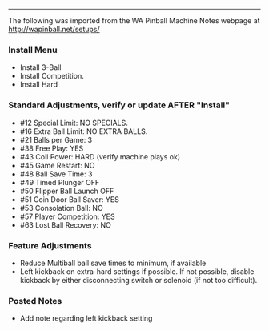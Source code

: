 ***
The following was imported from the WA Pinball Machine Notes webpage at http://wapinball.net/setups/
### Install Menu
-   Install 3-Ball
-   Install Competition.
-   Install Hard
### Standard Adjustments, verify or update AFTER "Install"
-   #12 Special Limit: NO SPECIALS.
-   #16 Extra Ball Limit: NO EXTRA BALLS.
-   #21 Balls per Game: 3
-   #38 Free Play: YES
-   #43 Coil Power: HARD (verify machine plays ok)
-   #45 Game Restart: NO
-   #48 Ball Save Time: 3
-   #49 Timed Plunger OFF
-   #50 Flipper Ball Launch OFF
-   #51 Coin Door Ball Saver: YES
-   #53 Consolation Ball: NO
-   #57 Player Competition: YES
-   #63 Lost Ball Recovery: NO
### Feature Adjustments
-   Reduce Multiball ball save times to minimum, if available
-   Left kickback on extra-hard settings if possible. If not possible, disable kickback by either disconnecting switch or solenoid (if not too difficult).
### Posted Notes
-   Add note regarding left kickback setting